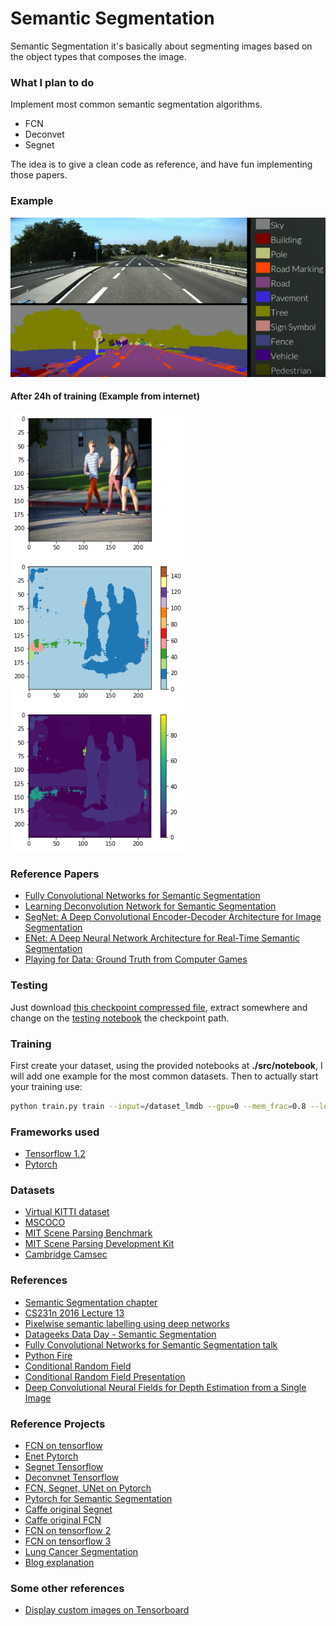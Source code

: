# Semantic Segmentation
Semantic Segmentation it's basically about segmenting images based on the object types that composes the image.

### What I plan to do
Implement most common semantic segmentation algorithms. 
* FCN
* Deconvet
* Segnet

The idea is to give a clean code as reference, and have fun implementing those papers.

### Example
![](docs/imgs/SemanticSegmentation.png)
#### After 24h of training (Example from internet)
![](docs/imgs/Result2Days.png)

### Reference Papers
* [Fully Convolutional Networks for Semantic Segmentation](https://arxiv.org/pdf/1411.4038.pdf)
* [Learning Deconvolution Network for Semantic Segmentation](https://arxiv.org/pdf/1505.04366.pdf)
* [SegNet: A Deep Convolutional
Encoder-Decoder Architecture for Image
Segmentation](https://arxiv.org/pdf/1511.00561.pdf)
* [ENet: A Deep Neural Network Architecture for
Real-Time Semantic Segmentation](https://arxiv.org/pdf/1606.02147.pdf)
* [Playing for Data: Ground Truth from Computer Games](https://arxiv.org/pdf/1608.02192.pdf)

### Testing
Just download [this checkpoint compressed file](https://drive.google.com/open?id=0B2RH2qnlKMlEeTBmQnQ2RHVOaEU), extract somewhere and change on the [testing notebook](https://github.com/leonardoaraujosantos/LearnSegmentation/blob/master/src/notebooks/Tensorflow_Segmentation.ipynb) the checkpoint path.

### Training
First create your dataset, using the provided notebooks at __./src/notebook__, I will add one example for the most common datasets. Then to actually start your training use:

```bash
python train.py train --input=/dataset_lmdb --gpu=0 --mem_frac=0.8 --learning_rate_init=0.001
```

### Frameworks used
* [Tensorflow 1.2](https://www.tensorflow.org/)
* [Pytorch](http://pytorch.org/)

### Datasets
* [Virtual KITTI dataset](http://www.xrce.xerox.com/Our-Research/Computer-Vision/Proxy-Virtual-Worlds)
* [MSCOCO](http://mscoco.org/home/)
* [MIT Scene Parsing Benchmark](http://sceneparsing.csail.mit.edu/)
* [MIT Scene Parsing Development Kit](https://github.com/CSAILVision/sceneparsing)
* [Cambridge Camsec](http://mi.eng.cam.ac.uk/research/projects/VideoRec/CamSeq01/)

### References
* [Semantic Segmentation chapter](https://leonardoaraujosantos.gitbooks.io/artificial-inteligence/content/image_segmentation.html)
* [CS231n 2016 Lecture 13](https://www.youtube.com/watch?v=ByjaPdWXKJ4)
* [Pixelwise semantic labelling using deep networks](https://www.youtube.com/watch?v=1oXjVyrIaxg)
* [Datageeks Data Day - Semantic Segmentation](https://www.youtube.com/watch?v=kgXc-XTyu-w)
* [Fully Convolutional Networks for Semantic Segmentation talk](http://techtalks.tv/talks/fully-convolutional-networks-for-semantic-segmentation/61606/)
* [Python Fire](https://github.com/google/python-fire/blob/master/doc/guide.md)
* [Conditional Random Field](https://en.wikipedia.org/wiki/Conditional_random_field)
* [Conditional Random Field Presentation](http://www.robots.ox.ac.uk/~davidc/pubs/crfs_jan2015.pdf)
* [Deep Convolutional Neural Fields for Depth Estimation from a Single Image](http://www.cv-foundation.org/openaccess/content_cvpr_2015/papers/Liu_Deep_Convolutional_Neural_2015_CVPR_paper.pdf)

### Reference Projects
* [FCN on tensorflow](https://github.com/shekkizh/FCN.tensorflow)
* [Enet Pytorch](https://gist.github.com/ndronen/19154831c2049a69e8d53dea8cf3e744)
* [Segnet Tensorflow](https://github.com/andreaazzini/segnet)
* [Deconvnet Tensorflow](https://github.com/fabianbormann/Tensorflow-DeconvNet-Segmentation)
* [FCN, Segnet, UNet on Pytorch](https://github.com/bodokaiser/piwise)
* [Pytorch for Semantic Segmentation](https://github.com/ycszen/pytorch-ss)
* [Caffe original Segnet](https://github.com/alexgkendall/caffe-segnet)
* [Caffe original FCN](https://github.com/shelhamer/fcn.berkeleyvision.org)
* [FCN on tensorflow 2](https://github.com/xiaofanglegoc/tensorflow-fcn)
* [FCN on tensorflow 3](https://github.com/MarvinTeichmann/tensorflow-fcn)
* [Lung Cancer Segmentation](https://github.com/topcoderinc/Harvard-HMS-LC-MM1-Public)
* [Blog explanation](http://warmspringwinds.github.io/tensorflow/tf-slim/2017/01/23/fully-convolutional-networks-(fcns)-for-image-segmentation/)

### Some other references
* [Display custom images on Tensorboard](https://stackoverflow.com/questions/38543850/tensorflow-how-to-display-custom-images-in-tensorboard-e-g-matplotlib-plots)
